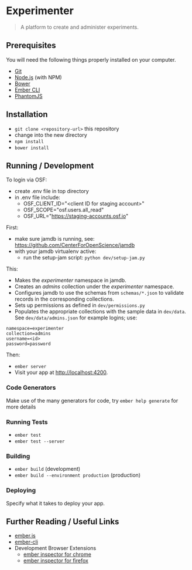 # Experimenter

> A platform to create and administer experiments.

## Prerequisites

You will need the following things properly installed on your computer.

* [Git](http://git-scm.com/)
* [Node.js](http://nodejs.org/) (with NPM)
* [Bower](http://bower.io/)
* [Ember CLI](http://www.ember-cli.com/)
* [PhantomJS](http://phantomjs.org/)

## Installation

* `git clone <repository-url>` this repository
* change into the new directory
* `npm install`
* `bower install`

## Running / Development

To login via OSF:
* create .env file in top directory
* in .env file include:
  * OSF_CLIENT_ID="\<client ID for staging account\>"
  * OSF_SCOPE="osf.users.all_read"
  * OSF_URL="https://staging-accounts.osf.io"

First:
* make sure jamdb is running, see: https://github.com/CenterForOpenScience/jamdb
* with your jamdb virtualenv active:
  * run the setup-jam script: `python dev/setup-jam.py`

This:
- Makes the _experimenter_ namespace in jamdb.
- Creates an _admins_ collection under the _experimenter_ namespace.
- Configures jamdb to use the schemas from `schemas/*.json` to validate records in the corresponding collections.
- Sets up permissions as defined in `dev/permissions.py`
- Populates the appropriate collections with the sample data in `dev/data`. See `dev/data/admins.json` for example logins; use:
```
namespace=experimenter
collection=admins
username=<id>
password=password
```

Then:
* `ember server`
* Visit your app at [http://localhost:4200](http://localhost:4200).

### Code Generators

Make use of the many generators for code, try `ember help generate` for more details

### Running Tests

* `ember test`
* `ember test --server`

### Building

* `ember build` (development)
* `ember build --environment production` (production)

### Deploying

Specify what it takes to deploy your app.

## Further Reading / Useful Links

* [ember.js](http://emberjs.com/)
* [ember-cli](http://www.ember-cli.com/)
* Development Browser Extensions
  * [ember inspector for chrome](https://chrome.google.com/webstore/detail/ember-inspector/bmdblncegkenkacieihfhpjfppoconhi)
  * [ember inspector for firefox](https://addons.mozilla.org/en-US/firefox/addon/ember-inspector/)

